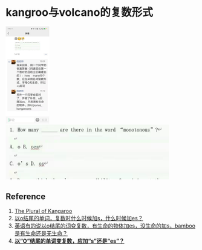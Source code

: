 # kangroo与volcano的复数形式



<img src="./img/image-20220207173105200.png" alt="image-20220207173105200" style="zoom: 25%;" /> <img src="./img/image-20220207173147434.png" alt="image-20220207173147434" style="zoom:50%;" />



## Reference

1.  [The Plural of Kangaroo](https://www.grammar-monster.com/plurals/plural_of_kangaroo.htm)
2. [以o结尾的单词，复数时什么时候加s，什么时候加es？](https://www.lishixinzhi.com/zs/post/457021.html)
3. [英语有的说以o结尾的词变复数，有生命的物体加es，没生命的加s，bamboo是有生命还是无生命？](https://zhidao.baidu.com/question/1931124083398954587.html)
4. [**以“O”结尾的单词变复数，应加“s”还是“es”？**](https://baijiahao.baidu.com/s?id=1689829642038788771&wfr=spider&for=pc)